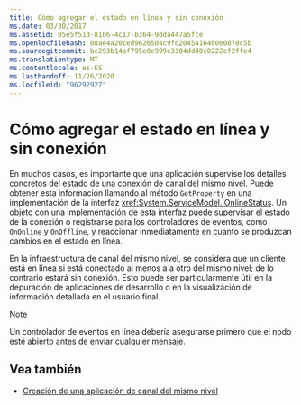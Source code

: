 ```yaml
---
title: Cómo agregar el estado en línea y sin conexión
ms.date: 03/30/2017
ms.assetid: 05e5f51d-81b6-4c17-b364-9dda447a5fce
ms.openlocfilehash: 08ae4a20ced9626504c9fd2045416460e0878c5b
ms.sourcegitcommit: bc293b14af795e0e999e3304dd40c0222cf2ffe4
ms.translationtype: MT
ms.contentlocale: es-ES
ms.lasthandoff: 11/26/2020
ms.locfileid: "96292927"
---
```

# <a name="adding-online-and-offline-status"></a>Cómo agregar el estado en línea y sin conexión

En muchos casos, es importante que una aplicación supervise los detalles concretos del estado de una conexión de canal del mismo nivel. Puede obtener esta información llamando al método `GetProperty` en una implementación de la interfaz <xref:System.ServiceModel.IOnlineStatus>. Un objeto con una implementación de esta interfaz puede supervisar el estado de la conexión o registrarse  para los controladores de eventos, como `OnOnline` y `OnOffline`, y reaccionar inmediatamente en cuanto se produzcan cambios en el estado en línea.  
  
 En la infraestructura de canal del mismo nivel, se considera que un cliente está en línea si está conectado al menos a a otro del mismo nivel; de lo contrario estará sin conexión. Esto puede ser particularmente útil en la depuración de aplicaciones de desarrollo o en la visualización de información detallada en el usuario final.  
  
> [!NOTE]
> Un controlador de eventos en línea debería asegurarse primero que el nodo esté abierto antes de enviar cualquier mensaje.  
  
## <a name="see-also"></a>Vea también

- [Creación de una aplicación de canal del mismo nivel](building-a-peer-channel-application.md)
